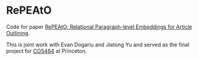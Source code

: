 # RePEAtO
Code for paper [RePEAtO: Relational Paragraph-level Embeddings for Article Outlining](https://michaelwilliamtang.github.io/blog/papers/RePEAtO.pdf).

This is joint work with Evan Dogariu and Jiatong Yu and served as the final project for [COS484](https://princeton-nlp.github.io/cos484/) at Princeton.
